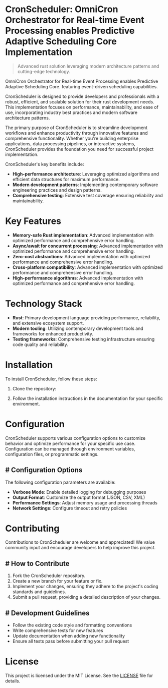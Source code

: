 
# CronScheduler: OmniCron Orchestrator for Real-time Event Processing enables Predictive Adaptive Scheduling Core Implementation
> Advanced rust solution leveraging modern architecture patterns and cutting-edge technology.

OmniCron Orchestrator for Real-time Event Processing enables Predictive Adaptive Scheduling Core. featuring event-driven scheduling capabilities.

CronScheduler is designed to provide developers and professionals with a robust, efficient, and scalable solution for their rust development needs. This implementation focuses on performance, maintainability, and ease of use, incorporating industry best practices and modern software architecture patterns.

The primary purpose of CronScheduler is to streamline development workflows and enhance productivity through innovative features and comprehensive functionality. Whether you're building enterprise applications, data processing pipelines, or interactive systems, CronScheduler provides the foundation you need for successful project implementation.

CronScheduler's key benefits include:

* **High-performance architecture**: Leveraging optimized algorithms and efficient data structures for maximum performance.
* **Modern development patterns**: Implementing contemporary software engineering practices and design patterns.
* **Comprehensive testing**: Extensive test coverage ensuring reliability and maintainability.

# Key Features

* **Memory-safe Rust implementation**: Advanced implementation with optimized performance and comprehensive error handling.
* **Async/await for concurrent processing**: Advanced implementation with optimized performance and comprehensive error handling.
* **Zero-cost abstractions**: Advanced implementation with optimized performance and comprehensive error handling.
* **Cross-platform compatibility**: Advanced implementation with optimized performance and comprehensive error handling.
* **High-performance algorithms**: Advanced implementation with optimized performance and comprehensive error handling.

# Technology Stack

* **Rust**: Primary development language providing performance, reliability, and extensive ecosystem support.
* **Modern tooling**: Utilizing contemporary development tools and frameworks for enhanced productivity.
* **Testing frameworks**: Comprehensive testing infrastructure ensuring code quality and reliability.

# Installation

To install CronScheduler, follow these steps:

1. Clone the repository:


2. Follow the installation instructions in the documentation for your specific environment.

# Configuration

CronScheduler supports various configuration options to customize behavior and optimize performance for your specific use case. Configuration can be managed through environment variables, configuration files, or programmatic settings.

## # Configuration Options

The following configuration parameters are available:

* **Verbose Mode**: Enable detailed logging for debugging purposes
* **Output Format**: Customize the output format (JSON, CSV, XML)
* **Performance Settings**: Adjust memory usage and processing threads
* **Network Settings**: Configure timeout and retry policies

# Contributing

Contributions to CronScheduler are welcome and appreciated! We value community input and encourage developers to help improve this project.

## # How to Contribute

1. Fork the CronScheduler repository.
2. Create a new branch for your feature or fix.
3. Implement your changes, ensuring they adhere to the project's coding standards and guidelines.
4. Submit a pull request, providing a detailed description of your changes.

## # Development Guidelines

* Follow the existing code style and formatting conventions
* Write comprehensive tests for new features
* Update documentation when adding new functionality
* Ensure all tests pass before submitting your pull request

# License

This project is licensed under the MIT License. See the [LICENSE](https://github.com/pee331/CronScheduler/blob/main/LICENSE) file for details.
